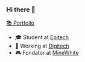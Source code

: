 ### Hi there 👋

[📚 Portfolio](https://romainneup.github.io/)

- 🎓 Student at [Epitech](https://epitech.eu)
- 🔭 Working at [Digitech](https://digitech.fr)
- 🎮 Fondator at [MineWhite](https://v.minewhite.fr)
